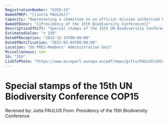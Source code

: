 ```yaml
---
RegistrationNumber: "G359-23"
NameOfMEP: "[[Jutta PAULUS]]"
Capacity: "Representing a committee on an official mission authorised by the Conference of Presidents or the Bureau - Committee on the Environment, Public Health and Food Safety"
NameOfDonor: "[[Presidency of the 15th Biodiversity Conference]]"
DescriptionOfGift: "Special stamps of the 15th UN Biodiversity Conference COP15"
EstimatedValue: "< 150"
DateOfReception: "2022-12-14T00:00:00"
DateOfNotification: "2023-02-04T00:00:00"
Location: "DG PRES-Members' Administration Unit"
Miscellaneous: nan
Id: "359"
LinkToPhoto: "https://www.europarl.europa.eu/pdf/meps/gifts/PAULUS%20Jutta_G359-23.jpg#"
---
```


# Special stamps of the 15th UN Biodiversity Conference COP15

Received by: Jutta PAULUS
From: Presidency of the 15th Biodiversity Conference
